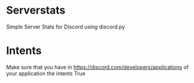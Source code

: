 # Serverstats
Simple Server Stats for Discord using discord.py

# Intents
Make sure that you have in https://discord.com/developers/applications of your application the intents True
